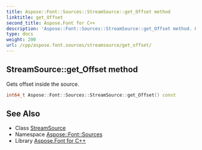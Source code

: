 ```yaml
---
title: Aspose::Font::Sources::StreamSource::get_Offset method
linktitle: get_Offset
second_title: Aspose.Font for C++
description: 'Aspose::Font::Sources::StreamSource::get_Offset method. Gets offset inside the source in C++.'
type: docs
weight: 200
url: /cpp/aspose.font.sources/streamsource/get_offset/
---
```

## StreamSource::get_Offset method


Gets offset inside the source.

```cpp
int64_t Aspose::Font::Sources::StreamSource::get_Offset() const
```

## See Also

* Class [StreamSource](../)
* Namespace [Aspose::Font::Sources](../../)
* Library [Aspose.Font for C++](../../../)
